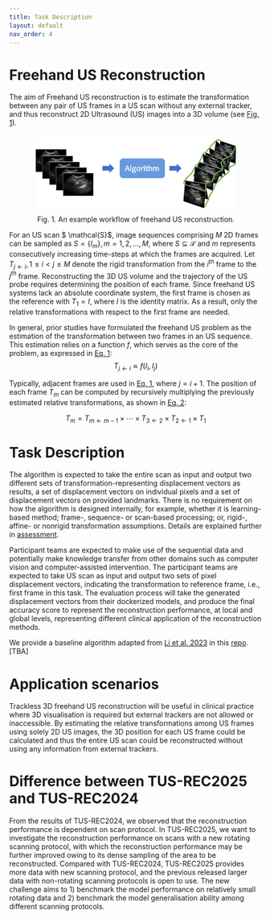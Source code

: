 ```yaml
---
title: Task Description
layout: default
nav_order: 4
---
```


# Freehand US Reconstruction

The aim of Freehand US reconstruction is to estimate the transformation between any pair of US frames in a US scan without any external tracker, and thus reconstruct 2D Ultrasound (US) images into a 3D volume (see [Fig. 1](#figure1)).

<div align=center>
  <a 
  target="_blank"><img 
  style="padding: 10px;" 
  src="img2025/rec.png" 
  width=400px
  id="figure1">
  
</a>
</div >

<div align=center>
Fig. 1. An example workflow of freehand US reconstruction.
</div >
<!-- <p align="center">
  <img src="img2025/rec.png" />
</p> -->
<!-- <figure>
  <img src="img2025/rec.png" alt="An example workflow of freehand US reconstruction" width="400"/>
  <figcaption>Figure 1: An example workflow of freehand US reconstruction.</figcaption>
</figure> -->


For an US scan $ \mathcal{S}$, image sequences comprising $M$ 2D frames can be sampled as $S=\{I_m\}, m=1,2,...,M$, where $S \subseteq {\mathcal{S}}$ and $m$ represents consecutively increasing time-steps at which the frames are acquired. Let $T_{j\leftarrow i}, 1 \leq i<j \leq M$ denote the rigid transformation from the $i^{th}$ frame to the $j^{th}$ frame. Reconstructing the 3D US volume and the trajectory of the US probe requires determining the position of each frame. Since freehand US systems lack an absolute coordinate system, the first frame is chosen as the reference with $T_1=I$, where $I$ is the identity matrix. As a result, only the relative transformations with respect to the first frame are needed.

In general, prior studies have formulated the freehand US problem as the estimation of the transformation between two frames in an US sequence. This estimation relies on a function $f$, which serves as the core of the problem, as expressed in [Eq. 1](#freehandUS):  
<a id="freehandUS"></a>
$$
T_{j\leftarrow i} \approx f(I_i, I_j)
$$

Typically, adjacent frames are used in [Eq. 1](#freehandUS), where $j = i+1$. The position of each frame $T_m$ can be computed by recursively multiplying the previously estimated relative transformations, as shown in [Eq. 2](#chain-multiplying):

<a id="chain-multiplying"></a>
$$
T_m=T_{m\leftarrow m-1} \times \cdots \times T_{3\leftarrow 2} \times T_{2\leftarrow 1} \times T_{1}
$$

# Task Description


The algorithm is expected to take the entire scan as input and output two different sets of
transformation-representing displacement vectors as results, a set of displacement vectors on individual pixels and a set of displacement vectors on provided landmarks. There is no requirement on how the algorithm is designed internally, for example, whether it is learning-based method; frame-, sequence- or scan-based processing; or, rigid-, affine- or nonrigid transformation assumptions. Details are explained further in [assessment](assessment2025.html).

Participant teams are expected to make use of the sequential data and potentially make knowledge transfer from other domains such as computer vision and computer-assisted intervention. The participant teams are expected to take US scan as input and output two sets of pixel displacement vectors, indicating the transformation to reference frame, i.e., first frame in this task. The evaluation process will take the generated displacement vectors from their dockerized models, and produce the final accuracy score to represent the reconstruction performance, at local and global levels, representing different clinical application of the reconstruction methods.

We provide a baseline algorithm adapted from <a href="https://doi.org/10.1109/TBME.2023.3325551" target="_blank">Li et al. 2023</a> in this <a href="TBA" target="_blank">repo</a>. [TBA]

# Application scenarios

Trackless 3D freehand US reconstruction will be useful in clinical practice where 3D visualisation is required but external trackers are not allowed or inaccessible. By estimating the relative transformations among US frames using solely 2D US images, the 3D position for each US frame could be calculated and thus the entire US scan could be reconstructed without using any information from external trackers.

# Difference between TUS-REC2025 and TUS-REC2024

From the results of TUS-REC2024, we observed that the reconstruction performance is dependent on scan protocol. In TUS-REC2025, we want to investigate the reconstruction performance on scans with a new rotating scanning protocol, with which the reconstruction performance may be further improved owing to its dense sampling of the area to be reconstructed. Compared with TUS-REC2024, TUS-REC2025 provides more data with new scanning protocol, and the previous released larger data with non-rotating scanning protocols is open to use. The new challenge aims to 1) benchmark the model performance on relatively small rotating data and 2) benchmark the model generalisation ability among different scanning protocols.